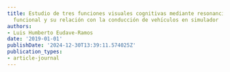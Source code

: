 ```yaml
---
title: Estudio de tres funciones visuales cognitivas mediante resonancia magnética
  funcional y su relación con la conducción de vehı́culos en simulador
authors:
- Luis Humberto Eudave-Ramos
date: '2019-01-01'
publishDate: '2024-12-30T13:39:11.574025Z'
publication_types:
- article-journal
---
```

